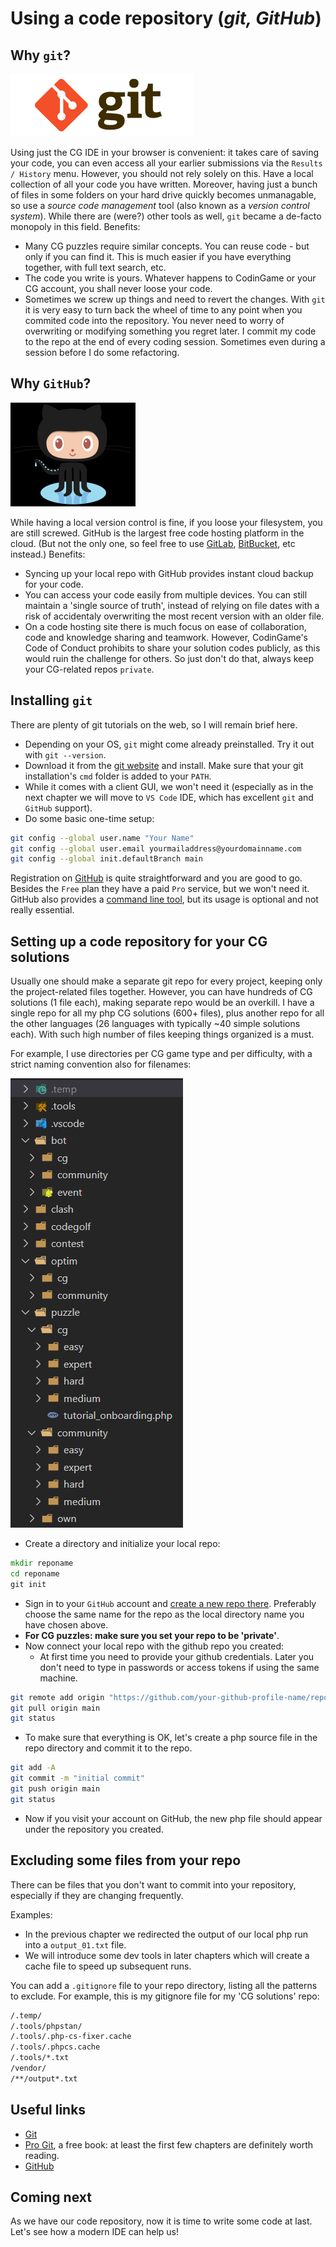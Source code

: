 # Using a code repository (_git, GitHub_)

## Why `git`?

![git logo](../pic/git-logo.png)

Using just the CG IDE in your browser is convenient: it takes care of saving your code, you can even access all your earlier submissions via the `Results / History` menu. However, you should not rely solely on this. Have a local collection of all your code you have written. Moreover, having just a bunch of files in some folders on your hard drive quickly becomes unmanagable, so use a _source code management_ tool (also known as a _version control system_). While there are (were?) other tools as well, `git` became a de-facto monopoly in this field.
Benefits:

* Many CG puzzles require similar concepts. You can reuse code - but only if you can find it. This is much easier if you have everything together, with full text search, etc.
* The code you write is yours. Whatever happens to CodinGame or your CG account, you shall never loose your code.
* Sometimes we screw up things and need to revert the changes. With `git` it is very easy to turn back the wheel of time to any point when you commited code into the repository. You never need to worry of overwriting or modifying something you regret later. I commit my code to the repo at the end of every coding session. Sometimes even during a session before I do some refactoring.

## Why `GitHub`?

![octocat](../pic/octocat.png)

While having a local version control is fine, if you loose your filesystem, you are still screwed. GitHub is the largest free code hosting platform in the cloud. (But not the only one, so feel free to use [GitLab](https://about.gitlab.com/), [BitBucket](https://bitbucket.org/), etc instead.)
Benefits:

* Syncing up your local repo with GitHub provides instant cloud backup for your code.
* You can access your code easily from multiple devices. You can still maintain a 'single source of truth', instead of relying on file dates with a risk of accidentaly overwriting the most recent version with an older file.
* On a code hosting site there is much focus on ease of collaboration, code and knowledge sharing and teamwork. However, CodinGame's Code of Conduct prohibits to share your solution codes publicly, as this would ruin the challenge for others. So just don't do that, always keep your CG-related repos `private`.

## Installing `git`

There are plenty of git tutorials on the web, so I will remain brief here.

* Depending on your OS, `git` might come already preinstalled. Try it out with `git --version`.
* Download it from the [git website](https://git-scm.com/) and install. Make sure that your git installation's `cmd` folder is added to your `PATH`.
* While it comes with a client GUI, we won't need it (especially as in the next chapter we will move to `VS Code` IDE, which has excellent `git` and `GitHub` support).
* Do some basic one-time setup:

```bash
git config --global user.name "Your Name"
git config --global user.email yourmailaddress@yourdomainname.com
git config --global init.defaultBranch main
```

Registration on [GitHub](https://www.github.com/) is quite straightforward and you are good to go. Besides the `Free` plan they have a paid `Pro` service, but we won't need it. GitHub also provides a [command line tool](https://cli.github.com/), but its usage is optional and not really essential.

## Setting up a code repository for your CG solutions

Usually one should make a separate git repo for every project, keeping only the project-related files together. However, you can have hundreds of CG solutions (1 file each), making separate repo would be an overkill. I have a single repo for all my php CG solutions (600+ files), plus another repo for all the other languages (26 languages with typically ~40 simple solutions each). With such high number of files keeping things organized is a must.

For example, I use directories per CG game type and per difficulty, with a strict naming convention also for filenames:

![folders](../pic/repo-folders.png)

* Create a directory and initialize your local repo:

```bat
mkdir reponame
cd reponame
git init
```

* Sign in to your `GitHub` account  and [create a new repo there](https://github.com/new). Preferably choose the same name for the repo as the local directory name you have chosen above.
* __For CG puzzles: make sure you set your repo to be 'private'__.
* Now connect your local repo with the github repo you created:
    * At first time you need to provide your github credentials. Later you don't need to type in passwords or access tokens if using the same machine.

```bash
git remote add origin "https://github.com/your-github-profile-name/reponame.git"
git pull origin main
git status
```

* To make sure that everything is OK, let's create a php source file in the repo directory and commit it to the repo.

```bash
git add -A
git commit -m "initial commit"
git push origin main
git status
```

* Now if you visit your account on GitHub, the new php file should appear under the repository you created.

## Excluding some files from your repo

There can be files that you don't want to commit into your repository, especially if they are changing frequently.

Examples:

* In the previous chapter we redirected the output of our local php run into a `output_01.txt` file.
* We will introduce some dev tools in later chapters which will create a cache file to speed up subsequent runs.

You can add a `.gitignore` file to your repo directory, listing all the patterns to exclude. For example, this is my gitignore file for my 'CG solutions' repo:

```bash
/.temp/
/.tools/phpstan/
/.tools/.php-cs-fixer.cache
/.tools/.phpcs.cache
/.tools/*.txt
/vendor/
/**/output*.txt
```

## Useful links

* [Git](https://git-scm.com/)
* [Pro Git](https://git-scm.com/book/en/v2), a free book: at least the first few chapters are definitely worth reading.
* [GitHub](https://www.github.com/)

## Coming next

As we have our code repository, now it is time to write some code at last. Let's see how a modern IDE can help us!
